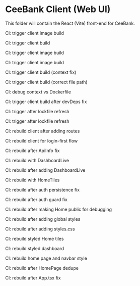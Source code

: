 # CeeBank Client (Web UI)

This folder will contain the React (Vite) front-end for CeeBank.

CI: trigger client image build

CI: trigger client build

CI: trigger client image build

CI: trigger client image build

CI: trigger client build (context fix)

CI: trigger client build (correct file path)

CI: debug context vs Dockerfile

CI: trigger client build after devDeps fix

CI: trigger after lockfile refresh

CI: trigger after lockfile refresh

CI: rebuild client after adding routes

CI: rebuild client for login-first flow

CI: rebuild after ApiInfo fix

CI: rebuild with DashboardLive

CI: rebuild after adding DashboardLive

CI: rebuild with HomeTiles

CI: rebuild after auth persistence fix

CI: rebuild after auth guard fix

CI: rebuild after making Home public for debugging

CI: rebuild after adding global styles

CI: rebuild after adding styles.css

CI: rebuild styled Home tiles

CI: rebuild styled dashboard

CI: rebuild home page and navbar style

CI: rebuild after HomePage dedupe

CI: rebuild after App.tsx fix
